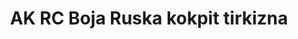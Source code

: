 ---
layout: product
title: "AK RC Boja Ruska kokpit tirkizna"
price: "330" 
desc: "Acrylic Laquer 10mL"
img_path: "/assets/img/RC206.jpg"
brand: "AK "
available: true
special_offer: false
new: false
soon: false
cat: "020000"
subcat: "020200"
subsubcat: "020201"
sifra: "RC206"
popular: false
---